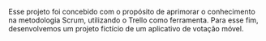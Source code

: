 Esse projeto foi concebido com o propósito de aprimorar o conhecimento na
metodologia Scrum, utilizando o Trello como ferramenta. 
Para esse fim, desenvolvemos um projeto fictício de um aplicativo de votação móvel.